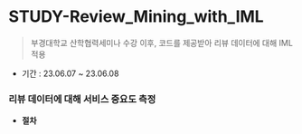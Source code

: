 # STUDY-Review_Mining_with_IML

> 부경대학교 산학협력세미나 수강 이후, 코드를 제공받아 리뷰 데이터에 대해 IML 적용

- 기간 : 23.06.07 ~ 23.06.08

### 리뷰 데이터에 대해 서비스 중요도 측정

- **절차**
